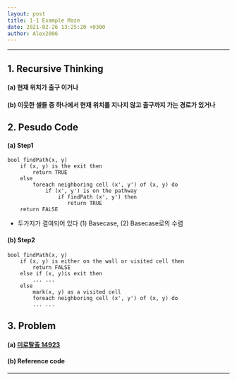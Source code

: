 ```yaml
---
layout: post
title: 1-1 Example Maze
date: 2021-02-26 13:25:20 +0300
author: Alex2006
---
```

  
  
------
## 1. Recursive Thinking
#### (a) 현재 위치가 출구 이거나
#### (b) 이웃한 셀들 중 하나에서 현재 위치를 지나지 않고 출구까지 가는 경로가 있거나


## 2. Pesudo Code
#### (a) Step1
```{.cpp}
bool findPath(x, y)
    if (x, y) is the exit then
        return TRUE
    else
        foreach neighboring cell (x', y') of (x, y) do
            if (x', y') is on the pathway
                if findPath (x', y') then
                   return TRUE
    return FALSE
```
 * 두가지가 결여되어 있다 (1)  Basecase, (2) Basecase로의 수렴

#### (b) Step2
```{.cpp}
bool findPath(x, y)
    if (x, y) is either on the wall or visited cell then
        return FALSE
    else if (x, y)is exit then
        ... ...
    else
        mark(x, y) as a visited cell
        foreach neighboring cell (x', y') of (x, y) do
        ... ...
```

## 3. Problem
#### (a) [미로탈출 14923](https://www.acpcmicpc.net/problem/14923)

#### (b) Reference code

------

